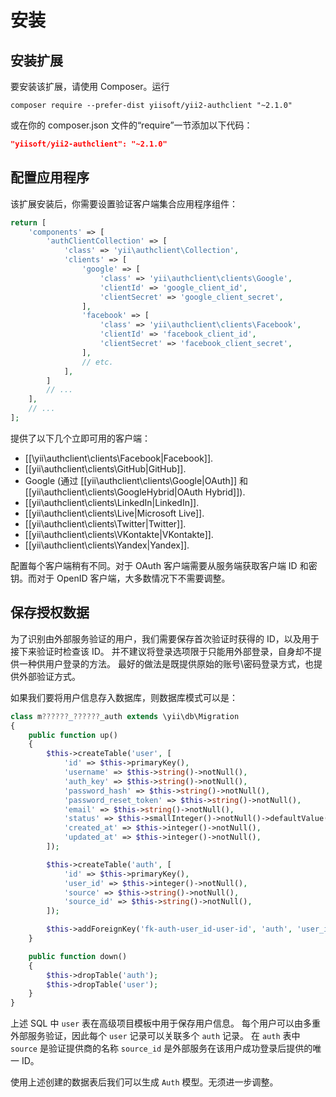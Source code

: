 安装
====

## 安装扩展

要安装该扩展，请使用 Composer。运行
                                            
```
composer require --prefer-dist yiisoft/yii2-authclient "~2.1.0"
```

或在你的 composer.json 文件的“require”一节添加以下代码：

```json
"yiisoft/yii2-authclient": "~2.1.0"
```

## 配置应用程序

该扩展安装后，你需要设置验证客户端集合应用程序组件：

```php
return [
    'components' => [
        'authClientCollection' => [
            'class' => 'yii\authclient\Collection',
            'clients' => [
                'google' => [
                    'class' => 'yii\authclient\clients\Google',
                    'clientId' => 'google_client_id',
                    'clientSecret' => 'google_client_secret',
                ],
                'facebook' => [
                    'class' => 'yii\authclient\clients\Facebook',
                    'clientId' => 'facebook_client_id',
                    'clientSecret' => 'facebook_client_secret',
                ],
                // etc.
            ],
        ]
        // ...
    ],
    // ...
];
```

提供了以下几个立即可用的客户端：

- [[\yii\authclient\clients\Facebook|Facebook]].
- [[yii\authclient\clients\GitHub|GitHub]].
- Google (通过 [[yii\authclient\clients\Google|OAuth]] 和 [[yii\authclient\clients\GoogleHybrid|OAuth Hybrid]]).
- [[yii\authclient\clients\LinkedIn|LinkedIn]].
- [[yii\authclient\clients\Live|Microsoft Live]].
- [[yii\authclient\clients\Twitter|Twitter]].
- [[yii\authclient\clients\VKontakte|VKontakte]].
- [[yii\authclient\clients\Yandex|Yandex]].

配置每个客户端稍有不同。对于 OAuth 客户端需要从服务端获取客户端 ID 和密钥。而对于 OpenID 客户端，大多数情况下不需要调整。

## 保存授权数据

为了识别由外部服务验证的用户，我们需要保存首次验证时获得的 ID，以及用于接下来验证时检查该 ID。
并不建议将登录选项限于只能用外部登录，自身却不提供一种供用户登录的方法。
最好的做法是既提供原始的账号\密码登录方式，也提供外部验证方式。

如果我们要将用户信息存入数据库，则数据库模式可以是：

```php
class m??????_??????_auth extends \yii\db\Migration
{
    public function up()
    {
        $this->createTable('user', [
            'id' => $this->primaryKey(),
            'username' => $this->string()->notNull(),
            'auth_key' => $this->string()->notNull(),
            'password_hash' => $this->string()->notNull(),
            'password_reset_token' => $this->string()->notNull(),
            'email' => $this->string()->notNull(),
            'status' => $this->smallInteger()->notNull()->defaultValue(10),
            'created_at' => $this->integer()->notNull(),
            'updated_at' => $this->integer()->notNull(),
        ]);

        $this->createTable('auth', [
            'id' => $this->primaryKey(),
            'user_id' => $this->integer()->notNull(),
            'source' => $this->string()->notNull(),
            'source_id' => $this->string()->notNull(),
        ]);

        $this->addForeignKey('fk-auth-user_id-user-id', 'auth', 'user_id', 'user', 'id', 'CASCADE', 'CASCADE');
    }

    public function down()
    {
        $this->dropTable('auth');
        $this->dropTable('user');
    }
}
```

上述 SQL 中 `user` 表在高级项目模板中用于保存用户信息。
每个用户可以由多重外部服务验证，因此每个 `user` 记录可以关联多个 `auth` 记录。
在 `auth` 表中 `source` 是验证提供商的名称 `source_id` 是外部服务在该用户成功登录后提供的唯一 ID。

使用上述创建的数据表后我们可以生成 `Auth` 模型。无须进一步调整。

